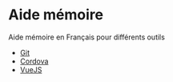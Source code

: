 # Aide mémoire

Aide mémoire en Français pour différents outils

* [Git](git/README.md)
* [Cordova](cordova/README.md)
* [VueJS](vuejs/README.md)
